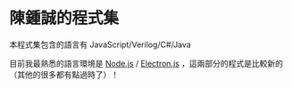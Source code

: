 # 陳鍾誠的程式集

本程式集包含的語言有 JavaScript/Verilog/C#/Java

目前我最熟悉的語言環境是 [Node.js](nodejs) / [Electron.js](electronjs) ，這兩部分的程式是比較新的 （其他的很多都有點過時了）！

